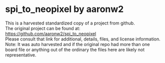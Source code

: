 
# spi_to_neopixel by aaronw2  
This is a harvested standardized copy of a project from github.  
The original project can be found at:  
https://github.com/aaronw2/spi_to_neopixel  
Please consult that link for additional, details, files, and license information.  
Note: It was auto harvested and if the original repo had more than one board file or anything out of the ordinary the files here are likely not representative.  
    